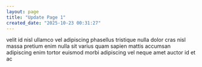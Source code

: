 ```yaml
---
layout: page
title: "Update Page 1"
created_date: "2025-10-23 00:31:27"
---
```


velit id nisl ullamco vel adipiscing phasellus tristique nulla dolor cras nisl massa pretium enim nulla sit varius quam sapien mattis accumsan adipiscing enim tortor euismod morbi adipiscing vel neque amet auctor id et ac 
